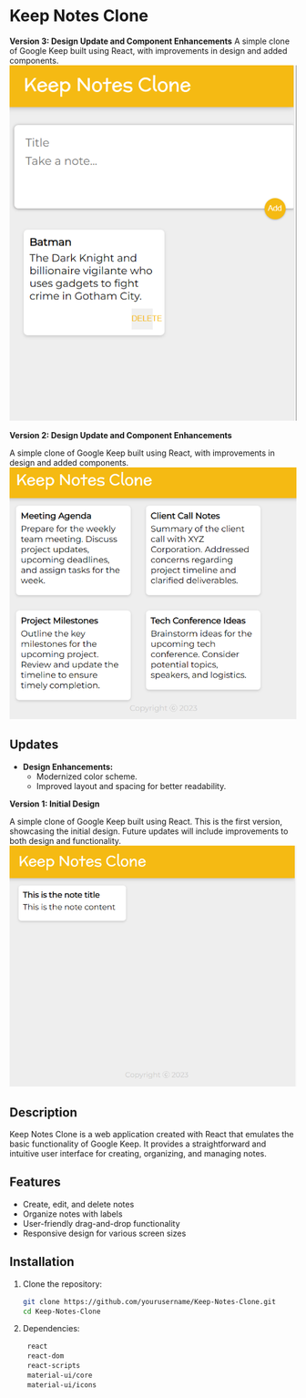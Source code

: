 # Keep Notes Clone

**Version 3: Design Update and Component Enhancements**
A simple clone of Google Keep built using React, with improvements in design and added components.
![Keep Notes Clone](./images/v3.png)

**Version 2: Design Update and Component Enhancements**

A simple clone of Google Keep built using React, with improvements in design and added components.
![Keep Notes Clone](https://github.com/pranavlonari/Keep-Notes-Clone/blob/master/images/v2.png)

## Updates

- **Design Enhancements:**
  - Modernized color scheme.
  - Improved layout and spacing for better readability.

**Version 1: Initial Design**

A simple clone of Google Keep built using React. This is the first version, showcasing the initial design. Future updates will include improvements to both design and functionality.
![Keep Notes Clone](https://github.com/pranavlonari/Keep-Notes-Clone/blob/master/images/v1.png)

## Description

Keep Notes Clone is a web application created with React that emulates the basic functionality of Google Keep. It provides a straightforward and intuitive user interface for creating, organizing, and managing notes.

## Features

- Create, edit, and delete notes
- Organize notes with labels
- User-friendly drag-and-drop functionality
- Responsive design for various screen sizes

## Installation

1. Clone the repository:

   ```bash
   git clone https://github.com/yourusername/Keep-Notes-Clone.git
   cd Keep-Notes-Clone
   ```

2. Dependencies:

   ```bash
    react
    react-dom
    react-scripts
    material-ui/core
    material-ui/icons
   ```
